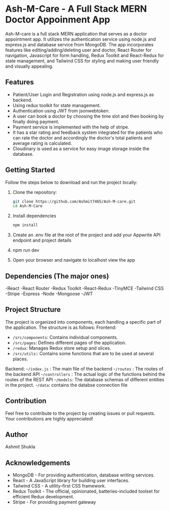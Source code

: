 # Ash-M-Care - A Full Stack MERN Doctor Appoinment App

Ash-M-care is a full stack MERN application that serves as a doctor appointment app. It utilizes the authentication service using node.js and express.js and database service from MongoDB. The app incorporates features like editing/adding/deleting user and doctor, React Router for navigation, Javascript for form handling, Redux Toolkit and React-Redux for state management, and Tailwind CSS for styling and making user friendly and visually appealing.

## Features

- Patient/User Login and Registration using node.js and express.js as backend.
- Using redux toolkit for state management.
- Authentication using JWT from  jsonwebtoken.
- A user can book a doctor by choosing the time slot and then booking by finally doing payment.
- Payment service is implemented with the help of stripe.
- It has a star rating and feedback system integrated for the patients who can rate the doctor and accordingly the doctor's total patients and average rating is calculated.
- Cloudinary is used as a service for easy image storage inside the database.

## Getting Started

Follow the steps below to download and run the project locally:

1. Clone the repository:
   ```bash
   git clone https://github.com/Ashmit7465/Ash-M-care.git
   cd Ash-M-Care


2. Install dependencies
    ```bash
    npm install

3. Create an .env file at the root of the project and add your Appwrite API endpoint and project details


4. npm run dev


5. Open your browser and navigate to localhost view the app

## Dependencies (The major ones)

-React
-React Router
-Redux Toolkit
-React-Redux
-TinyMCE
-Tailwind CSS
-Stripe
-Express
-Node
-Mongoose
-JWT

## Project Structure

The project is organized into components, each handling a specific part of the application. 
The structure is as follows:
Frontend:
- `/src/components`: Contains individual components.
- `/src/pages`: Defines different pages of the application.
- `/redux`: Manages Redux store setup and slices.
- `/src/utils`:: Contains some functions that are to be used at several places. 

Backend:
-`/index.js` : The main file of the backend
-`/routes` : The routes of the backend API
-`/controllers` : The actual logic of the functions behind the routes of the REST API
-`/models`: The database schemas of different entities in the project.
-`/data`: contains the databse connection file

## Contribution

Feel free to contribute to the project by creating issues or pull requests. Your contributions are highly appreciated!

## Author

Ashmit Shukla

## Acknowledgements

- MongoDB - For providing authentication, database writing services.
- React - A JavaScript library for building user interfaces.
- Tailwind CSS - A utility-first CSS framework.
- Redux Toolkit - The official, opinionated, batteries-included toolset for efficient Redux development.
- Stripe - For providing payment gateway